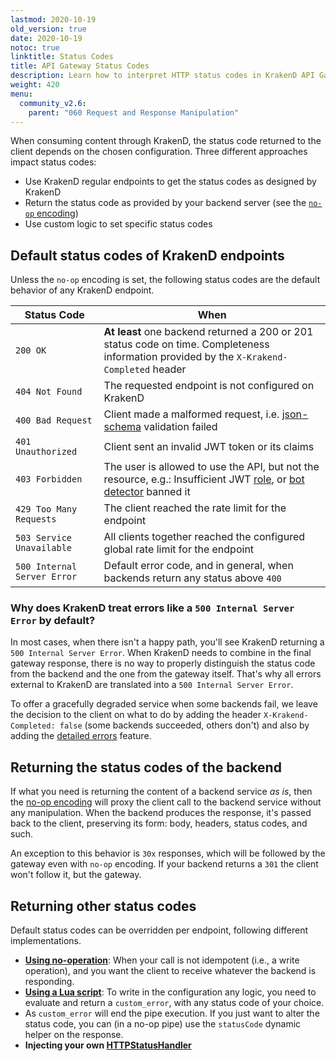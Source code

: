 ```yaml
---
lastmod: 2020-10-19
old_version: true
date: 2020-10-19
notoc: true
linktitle: Status Codes
title: API Gateway Status Codes
description: Learn how to interpret HTTP status codes in KrakenD API Gateway, ensuring accurate and meaningful responses to API consumers
weight: 420
menu:
  community_v2.6:
    parent: "060 Request and Response Manipulation"
---
```


When consuming content through KrakenD, the status code returned to the client depends on the chosen configuration. Three different approaches impact status codes:

- Use KrakenD regular endpoints to get the status codes as designed by KrakenD
- Return the status code as provided by your backend server (see the [`no-op` encoding](/docs/v2.6/endpoints/no-op/))
- Use custom logic to set specific status codes

## Default status codes of KrakenD endpoints

Unless the `no-op` encoding is set, the following status codes are the default behavior of any KrakenD endpoint.

| Status Code                 | When                               |
|-----------------------------|-------------------------------------------|
| `200 OK`                    | **At least** one backend returned a 200 or 201 status code on time. Completeness information provided by the `X-Krakend-Completed` header |
| `404 Not Found`             | The requested endpoint is not configured on KrakenD           |
| `400 Bad Request`           | Client made a malformed request, i.e. [json-schema](/docs/v2.6/endpoints/json-schema/) validation failed         |
| `401 Unauthorized`          | Client sent an invalid JWT token or its claims |
| `403 Forbidden`             | The user is allowed to use the API, but not the resource, e.g.: Insufficient JWT [role](/docs/v2.6/authorization/jwt-validation/), or [bot detector](/docs/v2.6/throttling/botdetector/) banned it |
| `429 Too Many Requests`     | The client reached the rate limit for the endpoint |
| `503 Service Unavailable`   | All clients together reached the configured global rate limit for the endpoint |
| `500 Internal Server Error` | Default error code, and in general, when backends return any status above `400` |

### Why does KrakenD treat errors like a `500 Internal Server Error` by default?

In most cases, when there isn't a happy path, you'll see KrakenD returning a `500 Internal Server Error`. When KrakenD needs to combine in the final gateway response, there is no way to properly distinguish the status code from the backend and the one from the gateway itself. That's why all errors external to KrakenD are translated into a `500 Internal Server Error`.

To offer a gracefully degraded service when some backends fail, we leave the decision to the client on what to do by adding the header `X-Krakend-Completed: false` (some backends succeeded, others don't) and also by adding the [detailed errors](/docs/v2.6/backends/detailed-errors/) feature.

## Returning the status codes of the backend

If what you need is returning the content of a backend service *as is*, then the [no-op encoding](/docs/v2.6/endpoints/no-op/) will proxy the client call to the backend service without any manipulation. When the backend produces the response, it's passed back to the client, preserving its form: body, headers, status codes, and such.

An exception to this behavior is `30x` responses, which will be followed by the gateway even with `no-op` encoding. If your backend returns a `301` the client won't follow it, but the gateway.

## Returning other status codes

Default status codes can be overridden per endpoint, following different implementations.

- **[Using no-operation](/docs/v2.6/endpoints/no-op/)**: When your call is not idempotent (i.e., a write operation), and you want the client to receive whatever the backend is responding.
- **[Using a Lua script](/docs/v2.6/endpoints/lua/)**: To write in the configuration any logic, you need to evaluate and return a `custom_error`, with any status code of your choice.
- As `custom_error` will end the pipe execution. If you just want to alter the status code, you can (in a no-op pipe) use the `statusCode` dynamic helper on the response.
- **Injecting your own [HTTPStatusHandler](https://github.com/luraproject/lura/issues/102#issuecomment-373657911)**
